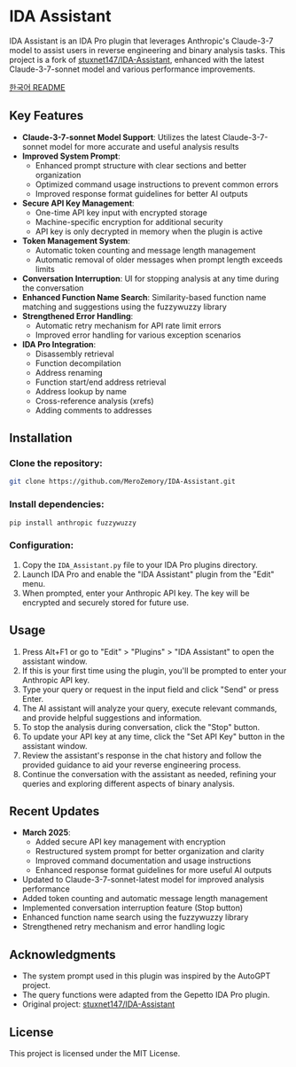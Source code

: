 # IDA Assistant

IDA Assistant is an IDA Pro plugin that leverages Anthropic's Claude-3-7 model to assist users in reverse engineering and binary analysis tasks. This project is a fork of [stuxnet147/IDA-Assistant](https://github.com/stuxnet147/IDA-Assistant), enhanced with the latest Claude-3-7-sonnet model and various performance improvements.

[한국어 README](README_KR.md)

## Key Features

- **Claude-3-7-sonnet Model Support**: Utilizes the latest Claude-3-7-sonnet model for more accurate and useful analysis results
- **Improved System Prompt**: 
  - Enhanced prompt structure with clear sections and better organization
  - Optimized command usage instructions to prevent common errors
  - Improved response format guidelines for better AI outputs
- **Secure API Key Management**:
  - One-time API key input with encrypted storage
  - Machine-specific encryption for additional security
  - API key is only decrypted in memory when the plugin is active
- **Token Management System**: 
  - Automatic token counting and message length management
  - Automatic removal of older messages when prompt length exceeds limits
- **Conversation Interruption**: UI for stopping analysis at any time during the conversation
- **Enhanced Function Name Search**: Similarity-based function name matching and suggestions using the fuzzywuzzy library
- **Strengthened Error Handling**: 
  - Automatic retry mechanism for API rate limit errors
  - Improved error handling for various exception scenarios
- **IDA Pro Integration**: 
  - Disassembly retrieval
  - Function decompilation
  - Address renaming
  - Function start/end address retrieval
  - Address lookup by name
  - Cross-reference analysis (xrefs)
  - Adding comments to addresses

## Installation

### Clone the repository:
```sh
git clone https://github.com/MeroZemory/IDA-Assistant.git
```

### Install dependencies:
```sh
pip install anthropic fuzzywuzzy
```

### Configuration:
1. Copy the `IDA_Assistant.py` file to your IDA Pro plugins directory.
2. Launch IDA Pro and enable the "IDA Assistant" plugin from the "Edit" menu.
3. When prompted, enter your Anthropic API key. The key will be encrypted and securely stored for future use.

## Usage

1. Press Alt+F1 or go to "Edit" > "Plugins" > "IDA Assistant" to open the assistant window.
2. If this is your first time using the plugin, you'll be prompted to enter your Anthropic API key.
3. Type your query or request in the input field and click "Send" or press Enter.
4. The AI assistant will analyze your query, execute relevant commands, and provide helpful suggestions and information.
5. To stop the analysis during conversation, click the "Stop" button.
6. To update your API key at any time, click the "Set API Key" button in the assistant window.
7. Review the assistant's response in the chat history and follow the provided guidance to aid your reverse engineering process.
8. Continue the conversation with the assistant as needed, refining your queries and exploring different aspects of binary analysis.

## Recent Updates

- **March 2025**: 
  - Added secure API key management with encryption
  - Restructured system prompt for better organization and clarity
  - Improved command documentation and usage instructions
  - Enhanced response format guidelines for more useful AI outputs
- Updated to Claude-3-7-sonnet-latest model for improved analysis performance
- Added token counting and automatic message length management
- Implemented conversation interruption feature (Stop button)
- Enhanced function name search using the fuzzywuzzy library
- Strengthened retry mechanism and error handling logic

## Acknowledgments

- The system prompt used in this plugin was inspired by the AutoGPT project.
- The query functions were adapted from the Gepetto IDA Pro plugin.
- Original project: [stuxnet147/IDA-Assistant](https://github.com/stuxnet147/IDA-Assistant)

## License

This project is licensed under the MIT License.
